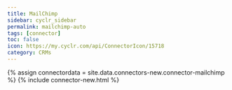 ```yaml
---
title: MailChimp
sidebar: cyclr_sidebar
permalink: mailchimp-auto
tags: [connector]
toc: false
icon: https://my.cyclr.com/api/ConnectorIcon/15718
category: CRMs
---
```

{% assign connectordata = site.data.connectors-new.connector-mailchimp %}
{% include connector-new.html %}	